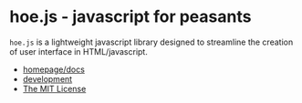 hoe.js - javascript for peasants
===================================

`hoe.js` is a lightweight javascript library designed to streamline the creation of user interface in HTML/javascript.

* [homepage/docs](http://schettino72.github.com/hoe.js)
* [development](https://github.com/schettino72/hoe.js)
* [The MIT License](https://github.com/schettino72/hoe.js/blob/master/LICENSE)

